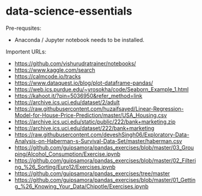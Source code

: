 # data-science-essentials

Pre-requsites:
- Anaconda / Jupyter notebook needs to be installed.

Importent URLs:
- https://github.com/vishurudratrainer/notebooks/
- https://www.kaggle.com/search
- https://calmcode.io/tracks
- https://www.dataquest.io/blog/plot-dataframe-pandas/
- https://web.ics.purdue.edu/~yrosokha/code/Seaborn_Example_1.html
- https://kahoot.it/?pin=5036950&refer_method=link
- https://archive.ics.uci.edu/dataset/2/adult
- https://raw.githubusercontent.com/huzaifsayed/Linear-Regression-Model-for-House-Price-Prediction/master/USA_Housing.csv
- https://archive.ics.uci.edu/static/public/222/bank+marketing.zip
- https://archive.ics.uci.edu/dataset/222/bank+marketing
- https://raw.githubusercontent.com/deveshSingh06/Exploratory-Data-Analysis-on-Haberman-s-Survival-Data-Set/master/haberman.csv
- https://github.com/guipsamora/pandas_exercises/blob/master/03_Grouping/Alcohol_Consumption/Exercise.ipynb
- https://github.com/guipsamora/pandas_exercises/blob/master/02_Filtering_%26_Sorting/Euro12/Exercises.ipynb
- https://github.com/guipsamora/pandas_exercises/tree/master
- https://github.com/guipsamora/pandas_exercises/blob/master/01_Getting_%26_Knowing_Your_Data/Chipotle/Exercises.ipynb
